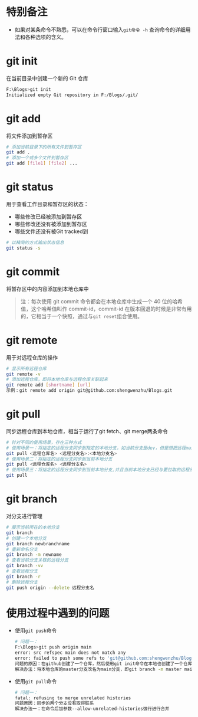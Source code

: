 # 特别备注

+ 如果对某条命令不熟悉，可以在命令行窗口输入`git命令 -h` 查询命令的详细用法和各种选项的含义。

# git init

在当前目录中创建一个新的 Git 仓库

```bash
F:\Blogs>git init
Initialized empty Git repository in F:/Blogs/.git/
```

# git add

将文件添加到暂存区

```bash
# 添加当前目录下的所有文件到暂存区
git add .
# 添加一个或多个文件到暂存区
git add [file1] [file2] ...
```

# git status

用于查看工作目录和暂存区的状态：

+ 哪些修改已经被添加到暂存区
+ 哪些修改还没有被添加到暂存区
+ 哪些文件还没有被Git tracked到

```bash
# 以精简的方式输出状态信息
git status -s
```

# git commit

将暂存区中的内容添加到本地仓库中

> 注：每次使用 git commit 命令都会在本地仓库中生成一个 40 位的哈希值，这个哈希值叫作 commit-id，commit-id 在版本回退的时候是非常有用的，它相当于一个快照，通过与`git reset`组合使用。

# git remote

用于对远程仓库的操作

```bash
# 显示所有远程仓库
git remote -v
# 添加远程仓库，即将本地仓库与远程仓库关联起来
git remote add [shortname] [url]
示例：git remote add origin git@github.com:shengwenzhu/Blogs.git
```

# git pull

同步远程仓库到本地仓库，相当于运行了git fetch、git merge两条命令

```bash
# 针对不同的使用场景，存在三种方式
# 使用场景一：将指定的远程分支同步到指定的本地分支，如当前分支是dev，但是想把远程master同步到本地master，但又不想使用checkout切换到master分支
git pull <远程仓库名> <远程分支名>:<本地分支名>
# 使用场景二：将指定的远程分支同步到当前本地分支
git pull <远程仓库名> <远程分支名>
# 使用场景三：将指定的远程分支同步到当前本地分支,并且当前本地分支已经与要拉取的远程分支建立了关联关系
git pull
```

# git branch

对分支进行管理

```bash
# 展示当前所在的本地分支
git branch
# 创建一个本地分支
git branch newbranchname
# 重新命名分支
git branch -m newname
# 查看当前分支关联的远程分支
git branch -vv
# 查看远程分支
git branch -r
# 删除远程分支
git push origin --delete 远程分支名
```



# 使用过程中遇到的问题

+ 使用`git push`命令

  ```bash
  # 问题一：
  F:\Blogs>git push origin main
  error: src refspec main does not match any
  error: failed to push some refs to 'git@github.com:shengwenzhu/Blogs.git'
  问题的原因：在github创建了一个仓库，然后使用git init命令在本地也创建了一个仓库，github的默认分支为main，而本地的默认分支为master,之后第一次调用git push时出现上述问题
  解决办法：将本地仓库的master分支改名为main分支，即git branch -m master main
  ```

+ 使用`git pull`命令

  ```bash
  # 问题一：
  fatal: refusing to merge unrelated histories
  问题原因：同步的两个分支没有取得联系
  解决办法一：在命令后加参数--allow-unrelated-histories强行进行合并
  ```

  













